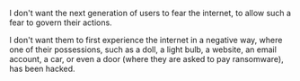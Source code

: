 I don't want the next generation of users to fear the internet, to allow such a fear to govern their actions. 

I don't want them to first experience the internet in a negative way, where one of their possessions, such as a doll, a light bulb, a website, an email account, a car, or even a door (where they are asked to pay ransomware), has been hacked. 
